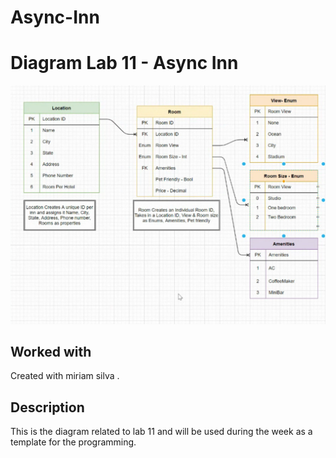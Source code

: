 # Async-Inn

# Diagram Lab 11 - Async Inn 

![Diagram](./Lab11Pic.png)

## Worked with

Created with miriam silva .

## Description

This is the diagram related to lab 11 and will be used during the week as a template for the programming. 